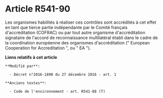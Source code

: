 # Article R541-90

Les organismes habilités à réaliser ces contrôles sont accrédités à cet effet en tant que tierce partie indépendante par le
Comité français d'accréditation (COFRAC) ou par tout autre organisme d'accréditation signataire de l'accord de reconnaissance
multilatéral établi dans le cadre de la coordination européenne des organismes d'accréditation (" European Cooperation for
Accreditation ", ou " EA ").

**Liens relatifs à cet article**

	**Modifié par**:

	  - Décret n°2016-1890 du 27 décembre 2016 - art. 1

	**Anciens textes**:

	  - Code de l'environnement - art. R541-88 (T)
